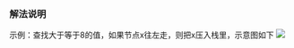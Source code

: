 ### 解法说明
示例：查找大于等于8的值，如果节点x往左走，则把x压入栈里，示意图如下
![](https://pic.zaqbest.com/i/2022/12/23/63a53651ec9cb.png)
